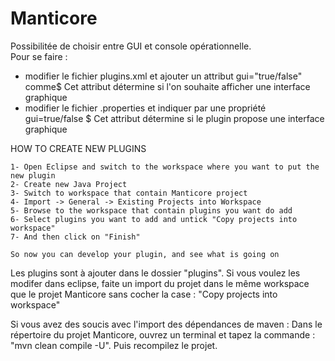 Manticore
=========

Possibilitée de choisir entre GUI et console opérationnelle.     
Pour se faire : 
- modifier le fichier plugins.xml et ajouter un attribut gui="true/false" comme$
        Cet attribut détermine si l'on souhaite afficher une interface graphique
- modifier le fichier .properties et indiquer par une propriété gui=true/false $
        Cet attribut détermine si le plugin propose une interface graphique


HOW TO CREATE NEW PLUGINS

	1- Open Eclipse and switch to the workspace where you want to put the new plugin
	2- Create new Java Project
	3- Switch to workspace that contain Manticore project
	4- Import -> General -> Existing Projects into Workspace
	5- Browse to the workspace that contain plugins you want do add
	6- Select plugins you want to add and untick "Copy projects into workspace"
	7- And then click on "Finish"
	
	So now you can develop your plugin, and see what is going on 


Les plugins sont à ajouter dans le dossier "plugins".
Si vous voulez les modifer dans eclipse, faite un import du projet dans le même workspace que le projet Manticore sans cocher la case : "Copy projects into workspace"

Si vous avez des soucis avec l'import des dépendances de maven :
	Dans le répertoire du projet Manticore, ouvrez un terminal et tapez la commande : "mvn clean compile -U". Puis recompilez le projet.
	

